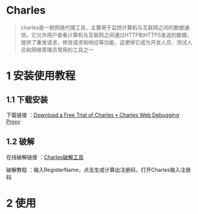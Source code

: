 # Charles

> charles是一款网络代理工具，主要用于监控计算机与互联网之间的数据通信。它允许用户查看计算机与互联网之间通过HTTP和HTTPS发送的数据，提供了重发请求、修改请求和响应等功能，这使得它成为开发人员、测试人员和网络管理员常用的工具之一

# 1 安装使用教程

## 1.1 下载安装

下载链接 ：[Download a Free Trial of Charles • Charles Web Debugging Proxy](https://www.charlesproxy.com/latest-release/download.do)

## 1.2 破解

在线破解链接 ：[Charles破解工具](https://www.zzzmode.com/mytools/charles/)

破解教程 ：输入RegisterName，点击生成计算出注册码，打开Charles输入注册码

# 2 使用
